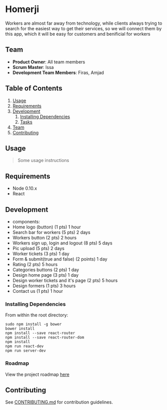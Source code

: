 # Homerji
Workers are almost far away from technology, while clients always trying to search for the easiest way to get their services, so we will connect them by this app, which it will be easy for customers and benificial for workers

## Team

  - __Product Owner__: All team members
  - __Scrum Master__: Issa
  - __Development Team Members__: Firas, Amjad

## Table of Contents

1. [Usage](#Usage)
1. [Requirements](#requirements)
1. [Development](#development)
    1. [Installing Dependencies](#installing-dependencies)
    1. [Tasks](#tasks)
1. [Team](#team)
1. [Contributing](#contributing)

## Usage

> Some usage instructions

## Requirements

- Node 0.10.x
- React

## Development

- components:
- Home logo (button) (1 pts) 1 hour
- Search bar for workers (5 pts) 2 days
- Workers button (2 pts) 2 hours
- Workers sign up, login and logout (8 pts) 5 days
- Pic upload (5 pts) 2 days
- Worker tickets (3 pts) 1 day
- Form & submit(true and false) (2 points) 1 day
- Rating (2 pts) 5 hours
- Categories buttons (2 pts) 1 day
- Design home page (3 pts) 1 day
- Design worker tickets and it's page (2 pts) 5 hours
- Design formers (1 pts) 3 hours
- Contact us (1 pts) 1 hour

### Installing Dependencies

From within the root directory:

```
sudo npm install -g bower
bower install
npm install --save react-router
npm install --save react-router-dom
npm install
npm run react-dev
npm run server-dev

```

### Roadmap

View the project roadmap [here](LINK_TO_PROJECT_ISSUES)

## Contributing

See [CONTRIBUTING.md](CONTRIBUTING.md) for contribution guidelines.
